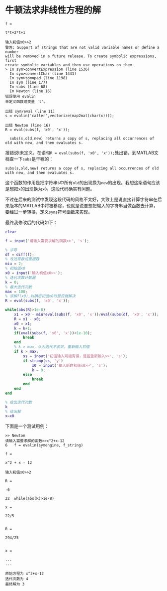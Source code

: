 # 牛顿法求非线性方程的解

	f =

	t*t+2*t+1

	输入初值x0>>2
	警告: Support of strings that are not valid variable names or define a number
	will be removed in a future release. To create symbolic expressions, first
	create symbolic variables and then use operations on them. 
	> In sym>convertExpression (line 1536)
	  In sym>convertChar (line 1441)
	  In sym>tomupad (line 1198)
	  In sym (line 177)
	  In subs (line 68)
	  In Newton (line 16) 
	错误使用 evalin
	未定义函数或变量 't'。

	出错 sym/eval (line 11)
	s = evalin('caller',vectorize(map2mat(char(x))));

	出错 Newton (line 16)
	R = eval(subs(f, 'x0', 'x'));

	  subs(s,old,new) returns a copy of s, replacing all occurrences of old with new, and then evaluates s.
  
  报错说t未定义，在语句`R = eval(subs(f, 'x0', 'x'));`处出错，到MATLAB文档查一下`subs`是干嘛的：

	subs(s,old,new) returns a copy of s, replacing all occurrences of old with new, and then evaluates s.

这个函数的作用是把字符串s中所有`old`的出现换为`new`的出现。我想这条语句应该是想把`x`的出现换为`x0`，这段代码确实有问题。

不过在后来的测试中发现这段代码的风格不太好，大致上是说直接计算字符串在后来版本的MATLAB中将被移除，也就是说要想把输入的字符串当做函数去计算，要经过一步转换，定义`syms`符号函数来实现。

最终我修改后的代码如下：

```matlab
clear

f = input('请输入需要求解的函数>>', 's');

% 求导
df = diff(f);
% 改进常数或重根数
miu = 2;
% 初始值x0
x0 = input('输入初值x0>>');
% 迭代次数计数器
k = 0;
% 最大迭代次数
max = 100;
% 求解f(x0),以确定初值x0时是否就解决
R = eval(subs(f, 'x0', 'x'));

while(abs(R)>1e-8)
    x1 = x0 - miu*eval(subs(f, 'x0', 'x'))/eval(subs(df, 'x0', 'x'));
    R = x1 - x0;
    x0 = x1;
    k = k+1;
    if(eval(subs(f, 'x0', 'x'))<1e-10);
        break
    end
    % k > max，认为迭代不收敛，重新输入初值
    if k > max;
        ss = input('初值输入可能有误，是否重新输入>>', 's');
        if strcmp(ss, 'y')
            x0 = input('输入新的初值x0>>', 's');
            k = 0;
        else
            break
        end
    end
end

% 给出迭代次数
k
% 给出解
x=x0
```
  
下面是一个测试用例：

	>> Newton
	请输入需要求解的函数>>x^2+x-12
	6   f = evalin(symengine, f_string)
	 
	f =
	 
	x^2 + x - 12
	 
	输入初值x0>>2
	 
	R =
	 
	-6
	 
	22  while(abs(R)>1e-8)
	 
	x =
	 
	22/5
	 
	 
	R =
	 
	294/25
	 
	 
	x =
	 
	...
	...
	 
	原始方程为 x^2+x-12
	迭代次数为 4
	最终解为 3
